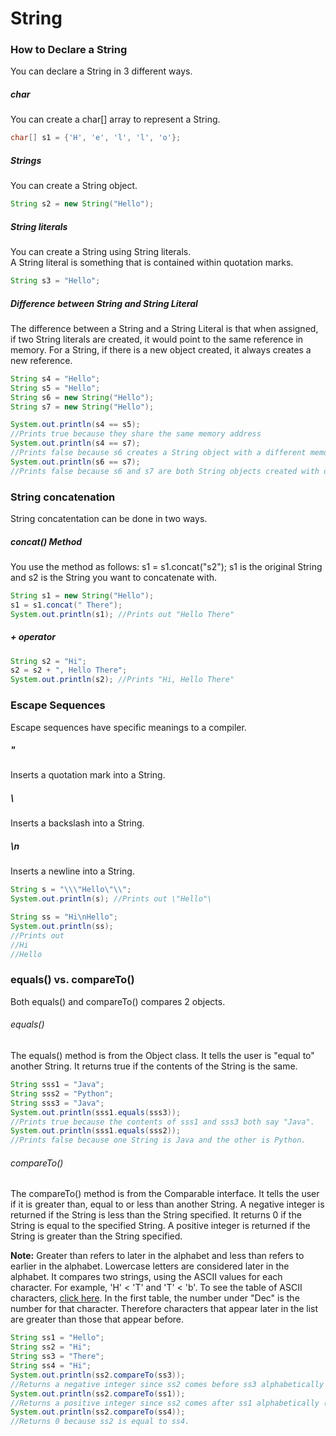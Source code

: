 # String
### How to Declare a String
You can declare a String in 3 different ways.
##### char
You can create a char[] array to represent a String.
```java
char[] s1 = {'H', 'e', 'l', 'l', 'o'};
```
##### Strings
You can create a String object.  
```java
String s2 = new String("Hello");
```
##### String literals
You can create a String using String literals.  
A String literal is something that is contained within quotation marks.
```java
String s3 = "Hello";
```

##### Difference between String and String Literal
The difference between a String and a String Literal is that when assigned, if two String literals are created, it would point to the same reference in memory. For a String, if there is a new object created, it always creates a new reference.

```java
String s4 = "Hello";
String s5 = "Hello";
String s6 = new String("Hello");
String s7 = new String("Hello");

System.out.println(s4 == s5);
//Prints true because they share the same memory address
System.out.println(s4 == s7);
//Prints false because s6 creates a String object with a different memory address
System.out.println(s6 == s7);
//Prints false because s6 and s7 are both String objects created with different memory addresses
```
### String concatenation
String concatentation can be done in two ways.  
##### concat() Method
You use the method as follows:
s1 = s1.concat("s2");
s1 is the original String and s2 is the String you want to concatenate with.

```java
String s1 = new String("Hello");
s1 = s1.concat(" There");
System.out.println(s1); //Prints out "Hello There"
```

##### + operator
```java
String s2 = "Hi";
s2 = s2 + ", Hello There";
System.out.println(s2); //Prints "Hi, Hello There"
```
### Escape Sequences
Escape sequences have specific meanings to a compiler.
##### \"
Inserts a quotation mark into a String.
##### \\
Inserts a backslash into a String.
##### \n
Inserts a newline into a String.

```java
String s = "\\\"Hello\"\\";
System.out.println(s); //Prints out \"Hello"\

String ss = "Hi\nHello";
System.out.println(ss);
//Prints out
//Hi
//Hello
```
### equals() vs. compareTo()
Both equals() and compareTo() compares 2 objects.
###### equals()
The equals() method is from the Object class. It tells the user is "equal to" another String. It returns true if the contents of the String is the same.
```java
String sss1 = "Java";
String sss2 = "Python";
String sss3 = "Java";
System.out.println(sss1.equals(sss3));
//Prints true because the contents of sss1 and sss3 both say "Java".
System.out.println(sss1.equals(sss2));
//Prints false because one String is Java and the other is Python.
```
###### compareTo()
The compareTo() method is from the Comparable interface. It tells the user if it is greater than, equal to or less than another String. A negative integer is returned if the String is less than the String specified. It returns 0 if the String is equal to the specified String. A positive integer is returned if the String is greater than the String specified.  

<b>Note:</b> Greater than refers to later in the alphabet and less than refers to earlier in the alphabet. Lowercase letters are considered later in the alphabet. It compares two strings, using the ASCII values for each character. For example, 'H' < 'T' and 'T' < 'b'. To see the table of ASCII characters, [click here](http://www.asciitable.com/). In the first table, the number under "Dec" is the number for that character. Therefore characters that appear later in the list are greater than those that appear before.
```java
String ss1 = "Hello";
String ss2 = "Hi";
String ss3 = "There";
String ss4 = "Hi";
System.out.println(ss2.compareTo(ss3));
//Returns a negative integer since ss2 comes before ss3 alphabetically (ss2 is less than ss3).
System.out.println(ss2.compareTo(ss1));
//Returns a positive integer since ss2 comes after ss1 alphabetically (ss2 is greater than ss1).
System.out.println(ss2.compareTo(ss4));
//Returns 0 because ss2 is equal to ss4.
```

